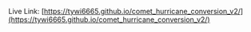 Live Link: [https://tywi6665.github.io/comet_hurricane_conversion_v2/](https://tywi6665.github.io/comet_hurricane_conversion_v2/) 
